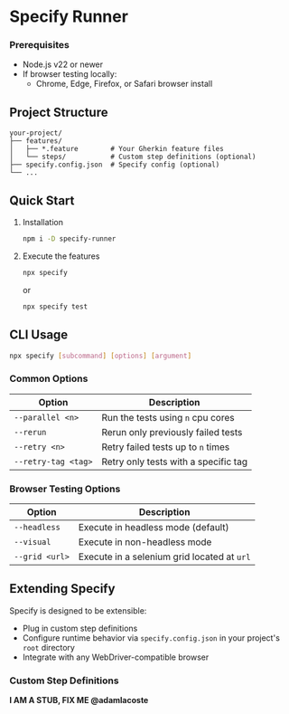 # Specify Runner

### Prerequisites

- Node.js v22 or newer
- If browser testing locally:
  - Chrome, Edge, Firefox, or Safari browser install

## Project Structure

```
your-project/
├── features/
│   ├── *.feature        # Your Gherkin feature files
│   └── steps/           # Custom step definitions (optional)
├── specify.config.json  # Specify config (optional)
└── ...
```

## Quick Start

1. Installation

    ```bash
    npm i -D specify-runner
    ```

1. Execute the features

    ```bash
    npx specify
    ```

    or 

    ```bash
    npx specify test
    ```

## CLI Usage

```bash
npx specify [subcommand] [options] [argument]
```

### Common Options

| Option                | Description                          |
|-----------------------|--------------------------------------|
| `--parallel <n>`      | Run the tests using `n` cpu cores    |
| `--rerun`             | Rerun only previously failed tests   |
| `--retry <n>`         | Retry failed tests up to `n` times   |
| `--retry-tag <tag>`   | Retry only tests with a specific tag |

### Browser Testing Options
| Option                | Description                                 |
|-----------------------|---------------------------------------------|
| `--headless`          | Execute in headless mode (default)          |
| `--visual`            | Execute in non-headless mode                |
| `--grid <url>`        | Execute in a selenium grid located at `url` |

## Extending Specify

Specify is designed to be extensible:

- Plug in custom step definitions
- Configure runtime behavior via `specify.config.json` in your project's `root` directory
- Integrate with any WebDriver-compatible browser

### Custom Step Definitions

**I AM A STUB, FIX ME @adamlacoste**

